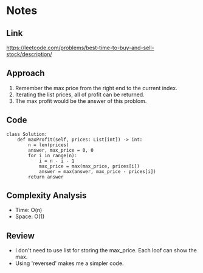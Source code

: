 # Notes
## Link
https://leetcode.com/problems/best-time-to-buy-and-sell-stock/description/

## Approach
1. Remember the max price from the right end to the current index.
2. Iterating the list prices, all of profit can be returned.
3. The max profit would be the answer of this problom.


## Code
```
class Solution:
    def maxProfit(self, prices: List[int]) -> int:
        n = len(prices)
        answer, max_price = 0, 0
        for i in range(n):
            i = n - i - 1
            max_price = max(max_price, prices[i])
            answer = max(answer, max_price - prices[i])
        return answer
```

## Complexity Analysis
- Time: O(n)
- Space: O(1)

## Review
- I don't need to use list for storing the max_price. Each loof can show the max.
- Using 'reversed' makes me a simpler code.